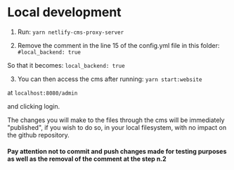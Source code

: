 # Local development

1.  Run: `yarn netlify-cms-proxy-server`

2.  Remove the comment in the line 15 of the config.yml file in this folder:
    `#local_backend: true`

So that it becomes:
`local_backend: true`

3.  You can then access the cms after running:
    `yarn start:website`

at `localhost:8080/admin`

and clicking login.

The changes you will make to the files through the cms will be immediately "published", if you wish to do so, in your local filesystem, with no impact on the github repository.

#### Pay attention not to commit and push changes made for testing purposes as well as the removal of the comment at the step n.2

